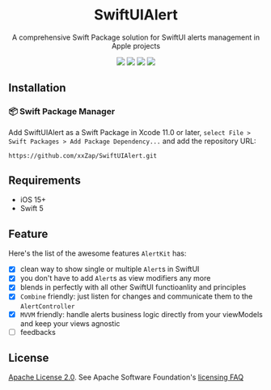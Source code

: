 <div align="center">
  <h1>SwiftUIAlert</h1>
</div>

<div align="center">
A comprehensive Swift Package solution for SwiftUI alerts management in Apple projects
</div>

<p align="center">
    <img src="https://img.shields.io/badge/iOS-v15-blue"/>
    <img src="https://img.shields.io/badge/macOS-v11-purple"/>
    <img src="https://img.shields.io/badge/Swift_Package_Manager-compatible-orange?style=flat"/>
    <a href="https://github.com/xxZap/SwiftUIAlert/blob/main/LICENSE">
        <img src="https://img.shields.io/badge/license-apache 2.0-gold"/>
    </a>
</p>

## Installation
### 📦 Swift Package Manager
Add SwiftUIAlert as a Swift Package in Xcode 11.0 or later, `select File > Swift Packages > Add Package Dependency...` and add the repository URL:
```
https://github.com/xxZap/SwiftUIAlert.git
```

## Requirements
- iOS 15+
- Swift 5

## Feature
Here's the list of the awesome features `AlertKit` has:
- [X] clean way to show single or multiple `Alert`s in SwiftUI
- [X] you don't have to add `Alert`s as view modifiers any more
- [X] blends in perfectly with all other SwiftUI functioanlity and principles
- [X] `Combine` friendly: just listen for changes and communicate them to the `AlertController`
- [X] `MVVM` friendly: handle alerts business logic directly from your viewModels and keep your views agnostic
- [ ] feedbacks

## License
[Apache License 2.0][license]. See Apache Software Foundation's [licensing FAQ][licensing-faq]

[license]: LICENSE.txt
[licensing-faq]: https://www.apache.org/licenses/LICENSE-2.0
